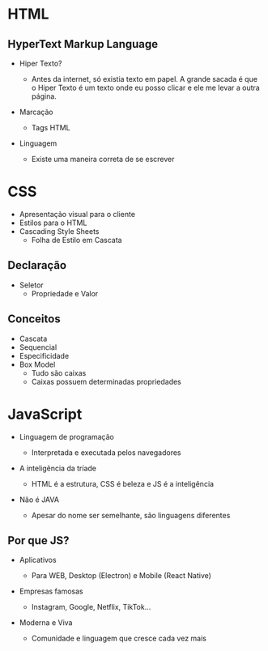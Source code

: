 # HTML

## HyperText Markup Language

- Hiper Texto?
  - Antes da internet, só existia texto em papel. A grande sacada é que o Hiper Texto é um texto onde eu posso clicar e ele me levar a outra página.

- Marcação
  - Tags HTML

- Linguagem
  - Existe uma maneira correta de se escrever

# CSS
- Apresentação visual para o cliente
- Estilos para o HTML
- Cascading Style Sheets
  - Folha de Estilo em Cascata
## Declaração

- Seletor
  - Propriedade e Valor

## Conceitos
- Cascata
 - Sequencial
- Especificidade
- Box Model
  - Tudo são caixas
  - Caixas possuem determinadas propriedades

# JavaScript

- Linguagem de programação
  - Interpretada e executada pelos navegadores

- A inteligência da tríade
  - HTML é a estrutura, CSS é beleza e JS é a inteligência

- Não é JAVA
  - Apesar do nome ser semelhante, são linguagens diferentes

## Por que JS?

- Aplicativos
  - Para WEB, Desktop (Electron) e Mobile (React Native)

- Empresas famosas
  - Instagram, Google, Netflix, TikTok...

- Moderna e Viva
  - Comunidade e linguagem que cresce cada vez mais
